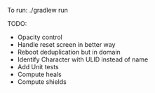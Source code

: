 To run: ./gradlew run

TODO:
- Opacity control
- Handle reset screen in better way
- Reboot deduplication but in domain
- Identify Character with ULID instead of name
- Add Unit tests
- Compute heals
- Compute shields

